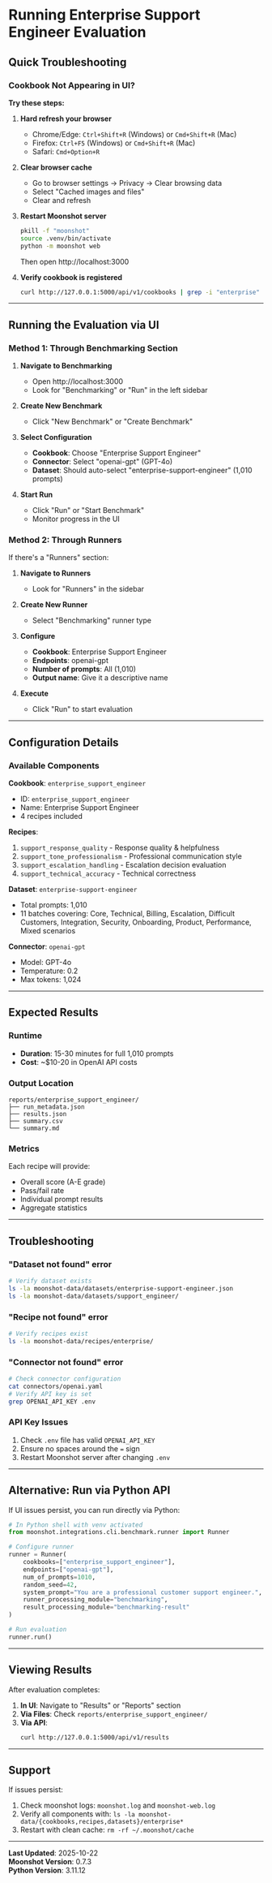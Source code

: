 # Running Enterprise Support Engineer Evaluation

## Quick Troubleshooting

### Cookbook Not Appearing in UI?

**Try these steps:**

1. **Hard refresh your browser**
   - Chrome/Edge: `Ctrl+Shift+R` (Windows) or `Cmd+Shift+R` (Mac)
   - Firefox: `Ctrl+F5` (Windows) or `Cmd+Shift+R` (Mac)
   - Safari: `Cmd+Option+R`

2. **Clear browser cache**
   - Go to browser settings → Privacy → Clear browsing data
   - Select "Cached images and files"
   - Clear and refresh

3. **Restart Moonshot server**
   ```bash
   pkill -f "moonshot"
   source .venv/bin/activate
   python -m moonshot web
   ```
   Then open http://localhost:3000

4. **Verify cookbook is registered**
   ```bash
   curl http://127.0.0.1:5000/api/v1/cookbooks | grep -i "enterprise"
   ```

---

## Running the Evaluation via UI

### Method 1: Through Benchmarking Section

1. **Navigate to Benchmarking**
   - Open http://localhost:3000
   - Look for "Benchmarking" or "Run" in the left sidebar

2. **Create New Benchmark**
   - Click "New Benchmark" or "Create Benchmark"
   
3. **Select Configuration**
   - **Cookbook**: Choose "Enterprise Support Engineer"
   - **Connector**: Select "openai-gpt" (GPT-4o)
   - **Dataset**: Should auto-select "enterprise-support-engineer" (1,010 prompts)

4. **Start Run**
   - Click "Run" or "Start Benchmark"
   - Monitor progress in the UI

### Method 2: Through Runners

If there's a "Runners" section:

1. **Navigate to Runners**
   - Look for "Runners" in the sidebar

2. **Create New Runner**
   - Select "Benchmarking" runner type
   
3. **Configure**
   - **Cookbook**: Enterprise Support Engineer
   - **Endpoints**: openai-gpt
   - **Number of prompts**: All (1,010)
   - **Output name**: Give it a descriptive name

4. **Execute**
   - Click "Run" to start evaluation

---

## Configuration Details

### Available Components

**Cookbook**: `enterprise_support_engineer`
- ID: `enterprise_support_engineer`
- Name: Enterprise Support Engineer
- 4 recipes included

**Recipes**:
1. `support_response_quality` - Response quality & helpfulness
2. `support_tone_professionalism` - Professional communication style
3. `support_escalation_handling` - Escalation decision evaluation
4. `support_technical_accuracy` - Technical correctness

**Dataset**: `enterprise-support-engineer`
- Total prompts: 1,010
- 11 batches covering: Core, Technical, Billing, Escalation, Difficult Customers, Integration, Security, Onboarding, Product, Performance, Mixed scenarios

**Connector**: `openai-gpt`
- Model: GPT-4o
- Temperature: 0.2
- Max tokens: 1,024

---

## Expected Results

### Runtime
- **Duration**: 15-30 minutes for full 1,010 prompts
- **Cost**: ~$10-20 in OpenAI API costs

### Output Location
```
reports/enterprise_support_engineer/
├── run_metadata.json
├── results.json
├── summary.csv
└── summary.md
```

### Metrics
Each recipe will provide:
- Overall score (A-E grade)
- Pass/fail rate
- Individual prompt results
- Aggregate statistics

---

## Troubleshooting

### "Dataset not found" error
```bash
# Verify dataset exists
ls -la moonshot-data/datasets/enterprise-support-engineer.json
ls -la moonshot-data/datasets/support_engineer/
```

### "Recipe not found" error
```bash
# Verify recipes exist
ls -la moonshot-data/recipes/enterprise/
```

### "Connector not found" error
```bash
# Check connector configuration
cat connectors/openai.yaml
# Verify API key is set
grep OPENAI_API_KEY .env
```

### API Key Issues
1. Check `.env` file has valid `OPENAI_API_KEY`
2. Ensure no spaces around the `=` sign
3. Restart Moonshot server after changing `.env`

---

## Alternative: Run via Python API

If UI issues persist, you can run directly via Python:

```python
# In Python shell with venv activated
from moonshot.integrations.cli.benchmark.runner import Runner

# Configure runner
runner = Runner(
    cookbooks=["enterprise_support_engineer"],
    endpoints=["openai-gpt"],
    num_of_prompts=1010,
    random_seed=42,
    system_prompt="You are a professional customer support engineer.",
    runner_processing_module="benchmarking",
    result_processing_module="benchmarking-result"
)

# Run evaluation
runner.run()
```

---

## Viewing Results

After evaluation completes:

1. **In UI**: Navigate to "Results" or "Reports" section
2. **Via Files**: Check `reports/enterprise_support_engineer/`
3. **Via API**: 
   ```bash
   curl http://127.0.0.1:5000/api/v1/results
   ```

---

## Support

If issues persist:
1. Check moonshot logs: `moonshot.log` and `moonshot-web.log`
2. Verify all components with: `ls -la moonshot-data/{cookbooks,recipes,datasets}/enterprise*`
3. Restart with clean cache: `rm -rf ~/.moonshot/cache`

---

**Last Updated**: 2025-10-22  
**Moonshot Version**: 0.7.3  
**Python Version**: 3.11.12
